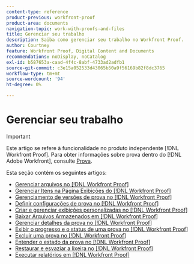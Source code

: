 ```yaml
---
content-type: reference
product-previous: workfront-proof
product-area: documents
navigation-topic: work-with-proofs-and-files
title: Gerenciar seu trabalho
description: Saiba como gerenciar seu trabalho no Workfront Proof.
author: Courtney
feature: Workfront Proof, Digital Content and Documents
recommendations: noDisplay, noCatalog
exl-id: b587653a-caad-4f4c-8abf-4733ad2adfb1
source-git-commit: c3e15a052533d43065b50a9f56169b82f8dc3765
workflow-type: tm+mt
source-wordcount: '94'
ht-degree: 0%

---
```


# Gerenciar seu trabalho

>[!IMPORTANT]
>
>Este artigo se refere à funcionalidade no produto independente [!DNL Workfront Proof]. Para obter informações sobre prova dentro do [!DNL Adobe Workfront], consulte [Prova](../../../review-and-approve-work/proofing/proofing.md).

Esta seção contém os seguintes artigos:

* [Gerenciar arquivos no [!DNL Workfront Proof]](../../../workfront-proof/wp-work-proofsfiles/manage-your-work/manage-files.md)
* [Gerenciar Itens na Página Exibições do [!DNL Workfront Proof]](../../../workfront-proof/wp-work-proofsfiles/manage-your-work/manage-items-on-views-page.md)
* [Gerenciamento de versões de prova no [!DNL Workfront Proof]](../../../workfront-proof/wp-work-proofsfiles/manage-your-work/manage-proof-versions.md)
* [Definir configurações de prova no [!DNL Workfront Proof]](../../../workfront-proof/wp-work-proofsfiles/manage-your-work/configure-proof-settings.md)
* [Criar e gerenciar exibições personalizadas no [!DNL Workfront Proof]](../../../workfront-proof/wp-work-proofsfiles/manage-your-work/create-and-manage-custom-views.md)
* [Baixar Arquivos Armazenados em [!DNL Workfront Proof]](../../../workfront-proof/wp-work-proofsfiles/manage-your-work/download-files-stored.md)
* [Gerenciar detalhes da prova no [!DNL Workfront Proof]](../../../workfront-proof/wp-work-proofsfiles/manage-your-work/manage-proof-details.md)
* [Exibir o progresso e o status de uma prova no [!DNL Workfront Proof]](../../../workfront-proof/wp-work-proofsfiles/manage-your-work/view-progress-and-status-of-proof.md)
* [Excluir uma prova no [!DNL Workfront Proof]](../../../workfront-proof/wp-work-proofsfiles/manage-your-work/delete-proof.md)
* [Entender o estado da prova no [!DNL Workfront Proof]](../../../workfront-proof/wp-work-proofsfiles/manage-your-work/proof-state.md)
* [Restaurar e esvaziar a lixeira no [!DNL Workfront Proof]](../../../workfront-proof/wp-work-proofsfiles/manage-your-work/restore-and-empty-trash.md)
* [Executar relatórios em [!DNL Workfront Proof]](../../../workfront-proof/wp-work-proofsfiles/manage-your-work/run-reports.md)
